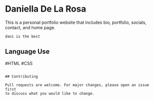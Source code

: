 # Daniella De La Rosa

This is a personal portfolio website that includes bio, portfolio, socials, contact, and home page. 


```bash
dani is the best
```

## Language Use

#HTML
#CSS
```

## Contributing

Pull requests are welcome. For major changes, please open an issue first
to discuss what you would like to change.